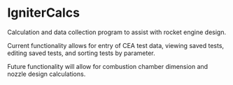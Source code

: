 # IgniterCalcs

Calculation and data collection program to assist with rocket engine design.

Current functionality allows for entry of CEA test data, viewing saved tests, editing saved tests, and sorting tests by parameter.

Future functionality will allow for combustion chamber dimension and nozzle design calculations.
